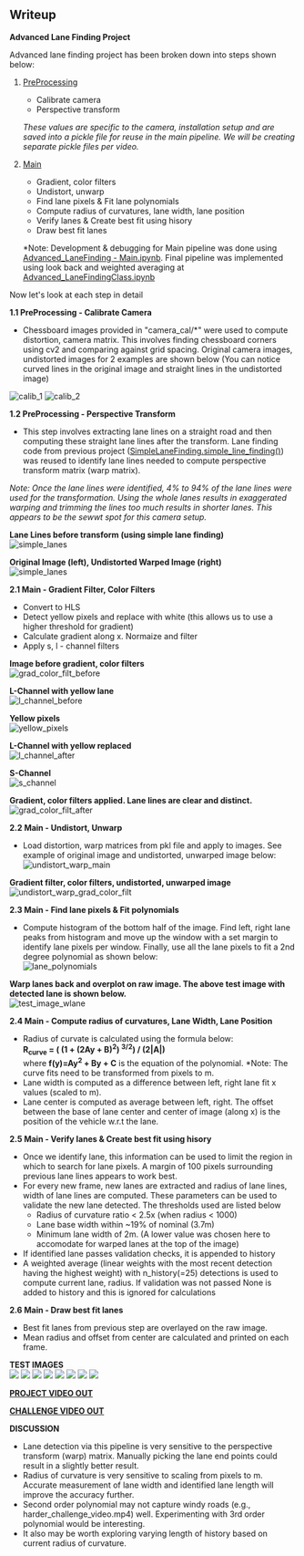 ## Writeup

**Advanced Lane Finding Project**

Advanced lane finding project has been broken down into steps shown below:

1. [PreProcessing](Advanced_LaneFinding%20-%20PreProcessing.ipynb)
    - Calibrate camera
    - Perspective transform

    *These values are specific to the camera, installation setup and are saved into a pickle file for reuse in the main pipeline. We will be creating separate pickle files per video.*

2. [Main](Advanced_LaneFindingClass.ipynb)
    - Gradient, color filters
    - Undistort, unwarp
    - Find lane pixels & Fit lane polynomials
    - Compute radius of curvatures, lane width, lane position
    - Verify lanes & Create best fit using hisory
    - Draw best fit lanes

    *Note: Development & debugging for Main pipeline was done using [Advanced_LaneFinding - Main.ipynb](Advanced_LaneFinding%20-%20Main.ipynb). Final pipeline was implemented using look back and weighted averaging at [Advanced_LaneFindingClass.ipynb](Advanced_LaneFindingClass.ipynb)

Now let's look at each step in detail

**1.1 PreProcessing - Calibrate Camera**
- Chessboard images provided in "camera_cal/*" were used to compute distortion, camera matrix. This involves finding chessboard corners using cv2 and comparing against grid spacing. Original camera images, undistorted images for 2 examples are shown below (You can notice curved lines in the original image and straight lines in the undistorted image)

![calib_1](doc_images/camera_calib_1.png "Original, Undistorted Images")
![calib_2](doc_images/camera_calib_2.png "Original, Undistorted Images")

**1.2 PreProcessing - Perspective Transform**
- This step involves extracting lane lines on a straight road and then computing these straight lane lines after the transform. Lane finding code from previous project ([SimpleLaneFinding.simple_line_finding()](./SimpleLaneFinding.py)) was reused to identify lane lines needed to compute perspective transform matrix (warp matrix). 

*Note: Once the lane lines were identified, 4% to 94% of the lane lines were used for the transformation. Using the whole lanes results in exaggerated warping and trimming the lines too much results in shorter lanes. This appears to be the sewwt spot for this camera setup.*

**Lane Lines before transform (using simple lane finding)**</br>
![simple_lanes](doc_images/simple_lanes.png "Lane lines using simple lane finding")

**Original Image (left), Undistorted Warped Image (right)**</br>
![simple_lanes](doc_images/perspective_transform.png "Lane lines before and after perspective transform")

**2.1 Main - Gradient Filter, Color Filters**
- Convert to HLS
- Detect yellow pixels and replace with white (this allows us to use a higher threshold for gradient)
- Calculate gradient along x. Normaize and filter
- Apply s, l - channel filters

**Image before gradient, color filters**</br>
![grad_color_filt_before](doc_images/grad_color_filt_before.png "Image before gradient, color filters")

**L-Channel with yellow lane**</br>
![l_channel_before](doc_images/l_channel_before.png "L-Channel with yellow lane")

**Yellow pixels**</br>
![yellow_pixels](doc_images/yellow_pixels.png "Yellow pixels")

**L-Channel with yellow replaced**</br>
![l_channel_after](doc_images/l_channel_after.png "L-Channel with yellow replaced")

**S-Channel**</br>
![s_channel](doc_images/s_channel.png "S-Channel")

**Gradient, color filters applied. Lane lines are clear and distinct.**</br>
![grad_color_filt_after](doc_images/grad_color_filt_after.png "Gradient, color filters applied")

**2.2 Main - Undistort, Unwarp**</br>
- Load distortion, warp matrices from pkl file and apply to images. See example of original image and undistorted, unwarped image below:
![undistort_warp_main](doc_images/undistort_warp_main.png "Original (left), Undistorted, Unwarped(right)")

**Gradient filter, color filters, undistorted, unwarped image**</br>
![undistort_warp_grad_color_filt](doc_images/undistort_warp_grad_color_filt.png "Gradient filter, color filters, undistorted, unwarped image")

**2.3 Main - Find lane pixels & Fit polynomials**</br>
- Compute histogram of the bottom half of the image. Find left, right lane peaks from histogram and move up the window with a set margin to identify lane pixels per window. Finally, use all the lane pixels to fit a 2nd degree polynomial as shown below:</br>
![lane_polynomials](doc_images/lane_polynomials.png "Lanes with polynomial fit")

**Warp lanes back and overplot on raw image. The above test image with detected lane is shown below.**</br>
![test_image_wlane](doc_images/test_image_wlane.png "Test image with detected lane")

**2.4 Main - Compute radius of curvatures, Lane Width, Lane Position**</br>
- Radius of curvate is calculated using the formula below:</br>
    **R<sub>curve</sub> = ( (1 + (2Ay + B)<sup>2</sup>) <sup>3/2</sup>) / (2|A|)**</br>
    where **f(y)=Ay<sup>2</sup> + By + C** is the equation of the polynomial.
    *Note: The curve fits need to be transformed from pixels to m.
- Lane width is computed as a difference between left, right lane fit x values (scaled to m).
- Lane center is computed as average between left, right. The offset between the base of lane center and center of image (along x) is the position of the vehicle w.r.t the lane.

**2.5 Main - Verify lanes & Create best fit using hisory**
- Once we identify lane, this information can be used to limit the region in which to search for lane pixels. A margin of 100 pixels surrounding previous lane lines appears to work best.
- For every new frame, new lanes are extracted and radius of lane lines, width of lane lines are computed. These parameters can be used to validate the new lane detected. The thresholds used are listed below
    - Radius of curvature ratio < 2.5x  (when radius < 1000)
    - Lane base width within ~19% of nominal (3.7m)
    - Minimum lane width of 2m. (A lower value was chosen here to accomodate for warped lanes at the top of the image)
- If identified lane passes validation checks, it is appended to history
- A weighted average (linear weights with the most recent detection having the highest weight) with n_history(=25) detections is used to compute current lane, radius. If validation was not passed None is added to history and this is ignored for calculations

**2.6 Main - Draw best fit lanes**
- Best fit lanes from previous step are overlayed on the raw image.
- Mean radius and offset from center are calculated and printed on each frame.

**TEST IMAGES**</br>
![](output_images/straight_lines1.jpg)
![](output_images/straight_lines2.jpg)
![](output_images/test1.jpg)
![](output_images/test2.jpg)
![](output_images/test3.jpg)
![](output_images/test4.jpg)
![](output_images/test5.jpg)
![](output_images/test6.jpg)

[**PROJECT VIDEO OUT**](project_video_out.mp4)

[**CHALLENGE VIDEO OUT**](challenge_video_out.mp4)

**DISCUSSION**
- Lane detection via this pipeline is very sensitive to the perspective transform (warp) matrix. Manually picking the lane end points could result in a slightly better result.
- Radius of curvature is very sensitive to scaling from pixels to m. Accurate measurement of lane width and identified lane length will improve the accuracy further.
- Second order polynomial may not capture windy roads (e.g., harder_challenge_video.mp4) well. Experimenting with 3rd order polynomial would be interesting.
- It also may be worth exploring varying length of history based on current radius of curvature.